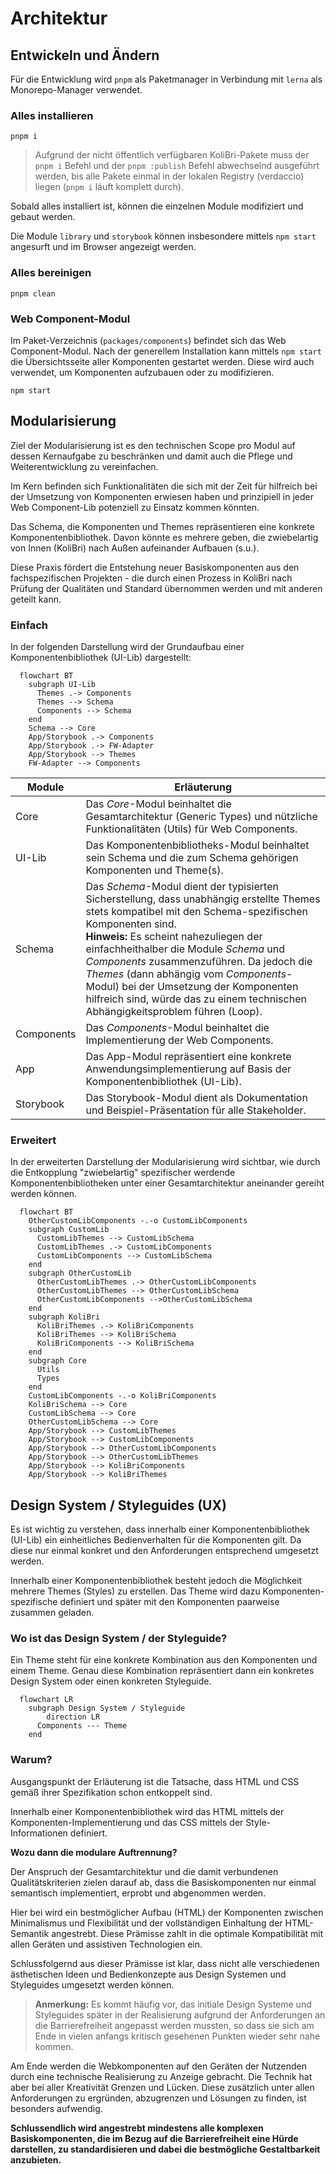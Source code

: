 # Architektur

## Entwickeln und Ändern

Für die Entwicklung wird `pnpm` als Paketmanager in Verbindung mit `lerna` als Monorepo-Manager verwendet.

### Alles installieren

`pnpm i`

> Aufgrund der nicht öffentlich verfügbaren KoliBri-Pakete muss der `pnpm i` Befehl und der `pnpm :publish` Befehl abwechselnd ausgeführt werden, bis alle Pakete einmal in der lokalen Registry (verdaccio) liegen (`pnpm i` läuft komplett durch).

Sobald alles installiert ist, können die einzelnen Module modifiziert und gebaut werden.

Die Module `library` und `storybook` können insbesondere mittels `npm start` angesurft und im Browser angezeigt werden.

### Alles bereinigen

`pnpm clean`

### Web Component-Modul

Im Paket-Verzeichnis (`packages/components`) befindet sich das Web Component-Modul. Nach der generellem Installation kann mittels `npm start` die Übersichtsseite aller Komponenten gestartet werden. Diese wird auch verwendet, um Komponenten aufzubauen oder zu modifizieren.

`npm start`

## Modularisierung

Ziel der Modularisierung ist es den technischen Scope pro Modul auf dessen Kernaufgabe zu beschränken und damit auch die Pflege und Weiterentwicklung zu vereinfachen.

Im Kern befinden sich Funktionalitäten die sich mit der Zeit für hilfreich bei der Umsetzung von Komponenten erwiesen haben und prinzipiell in jeder Web Component-Lib potenziell zu Einsatz kommen könnten.

Das Schema, die Komponenten und Themes repräsentieren eine konkrete Komponentenbibliothek. Davon könnte es mehrere geben, die zwiebelartig von Innen (KoliBri) nach Außen aufeinander Aufbauen (s.u.).

Diese Praxis fördert die Entstehung neuer Basiskomponenten aus den fachspezifischen Projekten - die durch einen Prozess in KoliBri nach Prüfung der Qualitäten und Standard übernommen werden und mit anderen geteilt kann.

### Einfach

In der folgenden Darstellung wird der Grundaufbau einer Komponentenbibliothek (UI-Lib) dargestellt:

```mermaid
  flowchart BT
    subgraph UI-Lib
      Themes .-> Components
      Themes --> Schema
      Components --> Schema
    end
    Schema --> Core
    App/Storybook .-> Components
    App/Storybook .-> FW-Adapter
    App/Storybook --> Themes
    FW-Adapter --> Components
```

| Module     | Erläuterung                                                                                                                                                                                                                                                                                                                                                                                                                                                         |
| ---------- | ------------------------------------------------------------------------------------------------------------------------------------------------------------------------------------------------------------------------------------------------------------------------------------------------------------------------------------------------------------------------------------------------------------------------------------------------------------------- |
| Core       | Das _Core_-Modul beinhaltet die Gesamtarchitektur (Generic Types) und nützliche Funktionalitäten (Utils) für Web Components.                                                                                                                                                                                                                                                                                                                                        |
| UI-Lib     | Das Komponentenbibliotheks-Modul beinhaltet sein Schema und die zum Schema gehörigen Komponenten und Theme(s).                                                                                                                                                                                                                                                                                                                                                      |
| Schema     | Das _Schema_-Modul dient der typisierten Sicherstellung, dass unabhängig erstellte Themes stets kompatibel mit den Schema-spezifischen Komponenten sind. <br/> **Hinweis:** Es scheint nahezuliegen der einfachheithalber die Module _Schema_ und _Components_ zusammenzuführen. Da jedoch die _Themes_ (dann abhängig vom _Components_-Modul) bei der Umsetzung der Komponenten hilfreich sind, würde das zu einem technischen Abhängigkeitsproblem führen (Loop). |
| Components | Das _Components_-Modul beinhaltet die Implementierung der Web Components.                                                                                                                                                                                                                                                                                                                                                                                           |
| App        | Das App-Modul repräsentiert eine konkrete Anwendungsimplementierung auf Basis der Komponentenbibliothek (UI-Lib).                                                                                                                                                                                                                                                                                                                                                   |
| Storybook  | Das Storybook-Modul dient als Dokumentation und Beispiel-Präsentation für alle Stakeholder.                                                                                                                                                                                                                                                                                                                                                                         |

### Erweitert

In der erweiterten Darstellung der Modularisierung wird sichtbar, wie durch die Entkopplung "zwiebelartig" spezifischer werdende Komponentenbibliotheken unter einer Gesamtarchitektur aneinander gereiht werden können.

```mermaid
  flowchart BT
    OtherCustomLibComponents -.-o CustomLibComponents
    subgraph CustomLib
      CustomLibThemes --> CustomLibSchema
      CustomLibThemes .-> CustomLibComponents
      CustomLibComponents --> CustomLibSchema
    end
    subgraph OtherCustomLib
      OtherCustomLibThemes .-> OtherCustomLibComponents
      OtherCustomLibThemes --> OtherCustomLibSchema
      OtherCustomLibComponents -->OtherCustomLibSchema
    end
    subgraph KoliBri
      KoliBriThemes .-> KoliBriComponents
      KoliBriThemes --> KoliBriSchema
      KoliBriComponents --> KoliBriSchema
    end
    subgraph Core
      Utils
      Types
    end
    CustomLibComponents -.-o KoliBriComponents
    KoliBriSchema --> Core
    CustomLibSchema --> Core
    OtherCustomLibSchema --> Core
    App/Storybook --> CustomLibThemes
    App/Storybook --> CustomLibComponents
    App/Storybook --> OtherCustomLibComponents
    App/Storybook --> OtherCustomLibThemes
    App/Storybook --> KoliBriComponents
    App/Storybook --> KoliBriThemes
```

## Design System / Styleguides (UX)

Es ist wichtig zu verstehen, dass innerhalb einer Komponentenbibliothek (UI-Lib) ein einheitliches Bedienverhalten für die Komponenten gilt. Da diese nur einmal konkret und den Anforderungen entsprechend umgesetzt werden.

Innerhalb einer Komponentenbibliothek besteht jedoch die Möglichkeit mehrere Themes (Styles) zu erstellen. Das Theme wird dazu Komponenten-spezifische definiert und später mit den Komponenten paarweise zusammen geladen.

### Wo ist das Design System / der Styleguide?

Ein Theme steht für eine konkrete Kombination aus den Komponenten und einem Theme. Genau diese Kombination repräsentiert dann ein konkretes Design System oder einen konkreten Styleguide.

```mermaid
  flowchart LR
    subgraph Design System / Styleguide
        direction LR
      Components --- Theme
    end
```

### Warum?

Ausgangspunkt der Erläuterung ist die Tatsache, dass HTML und CSS gemäß ihrer Spezifikation schon entkoppelt sind.

Innerhalb einer Komponentenbibliothek wird das HTML mittels der Komponenten-Implementierung und das CSS mittels der Style-Informationen definiert.

**Wozu dann die modulare Auftrennung?**

Der Anspruch der Gesamtarchitektur und die damit verbundenen Qualitätskriterien zielen darauf ab, dass die Basiskomponenten nur einmal semantisch implementiert, erprobt und abgenommen werden.

Hier bei wird ein bestmöglicher Aufbau (HTML) der Komponenten zwischen Minimalismus und Flexibilität und der vollständigen Einhaltung der HTML-Semantik angestrebt. Diese Prämisse zahlt in die optimale Kompatibilität mit allen Geräten und assistiven Technologien ein.

Schlussfolgernd aus dieser Prämisse ist klar, dass nicht alle verschiedenen ästhetischen Ideen und Bedienkonzepte aus Design Systemen und Styleguides umgesetzt werden können.

> **Anmerkung:** Es kommt häufig vor, das initiale Design Systeme und Styleguides später in der Realisierung aufgrund der Anforderungen an die Barrierefreiheit angepasst werden mussten, so dass sie sich am Ende in vielen anfangs kritisch gesehenen Punkten wieder sehr nahe kommen.

Am Ende werden die Webkomponenten auf den Geräten der Nutzenden durch eine technische Realisierung zu Anzeige gebracht. Die Technik hat aber bei aller Kreativität Grenzen und Lücken. Diese zusätzlich unter allen Anforderungen zu ergründen, abzugrenzen und Lösungen zu finden, ist besonders aufwendig.

**Schlussendlich wird angestrebt mindestens alle komplexen Basiskomponenten, die im Bezug auf die Barrierefreiheit eine Hürde darstellen, zu standardisieren und dabei die bestmögliche Gestaltbarkeit anzubieten.**
